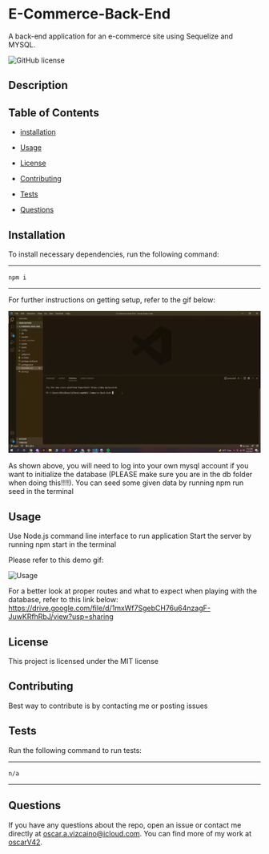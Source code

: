 # E-Commerce-Back-End

A back-end application for an e-commerce site using Sequelize and MYSQL.

![GitHub license](https://img.shields.io/badge/license-MIT-yellow.svg)

## Description

## Table of Contents

- [installation](#installation)

- [Usage](#usage)

- [License](#license)

- [Contributing](#contributing)

- [Tests](#tests)

- [Questions](#questions)

## Installation

To install necessary dependencies, run the following command:

---

    npm i

---

For further instructions on getting setup, refer to the gif below:

![SetupDemo](./assets/E-commerceSetUp.gif)

As shown above, you will need to log into your own mysql account if you want to initialize the database (PLEASE make sure you are in the db folder when doing this!!!!). You can seed some given data by running npm run seed in the terminal

## Usage

Use Node.js command line interface to run application
Start the server by running npm start in the terminal

Please refer to this demo gif:

![Usage](./assets/E-commerceDemo.gif)

For a better look at proper routes and what to expect when playing with the database, refer to this link below:
https://drive.google.com/file/d/1mxWf7SgebCH76u64nzagF-JuwKRfhRbJ/view?usp=sharing

## License

This project is licensed under the MIT license

## Contributing

Best way to contribute is by contacting me or posting issues

## Tests

Run the following command to run tests:

---

    n/a

---

## Questions

If you have any questions about the repo, open an issue or contact me directly at oscar.a.vizcaino@icloud.com. You can find more of my work at
[oscarV42](https://github.com/oscarV42/).
